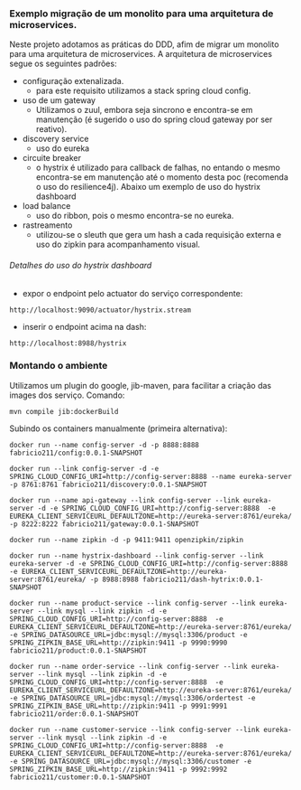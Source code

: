 ### Exemplo migração de um monolito para uma arquitetura de microservices.

Neste projeto adotamos as práticas do DDD, afim de migrar um monolito para uma arquitetura de microservices.
A arquitetura de microservices segue os seguintes padrões:
- configuração extenalizada.
	- para este requisito utilizamos a stack spring cloud config.
- uso de um gateway
	- Utilizamos o zuul, embora seja sincrono e encontra-se em manutenção (é sugerido o uso do spring cloud gateway por ser reativo).
- discovery service
	- uso do eureka
- circuite breaker
	- o hystrix é utilizado para callback de falhas, no entando o mesmo encontra-se em manutenção até o momento desta poc (recomenda o uso do resilience4j).
	 Abaixo um exemplo de uso do hystrix dashboard
- load balance
	- uso do ribbon, pois o mesmo encontra-se no eureka.
- rastreamento
	- utilizou-se o sleuth que gera um hash a cada requisição externa e uso do zipkin para acompanhamento visual.				


###### Detalhes do uso do hystrix dashboard

- expor o endpoint pelo actuator do serviço correspondente: 
```
http://localhost:9090/actuator/hystrix.stream
```
- inserir o endpoint acima na dash: 
```
http://localhost:8988/hystrix
```

### Montando o ambiente
Utilizamos um plugin do google, jib-maven, para facilitar a criação das images dos serviço.
Comando:
```
mvn compile jib:dockerBuild
```

Subindo os containers manualmente (primeira alternativa):
```
docker run --name config-server -d -p 8888:8888 fabricio211/config:0.0.1-SNAPSHOT

docker run --link config-server -d -e SPRING_CLOUD_CONFIG_URI=http://config-server:8888 --name eureka-server -p 8761:8761 fabricio211/discovery:0.0.1-SNAPSHOT

docker run --name api-gateway --link config-server --link eureka-server -d -e SPRING_CLOUD_CONFIG_URI=http://config-server:8888  -e EUREKA_CLIENT_SERVICEURL_DEFAULTZONE=http://eureka-server:8761/eureka/ -p 8222:8222 fabricio211/gateway:0.0.1-SNAPSHOT

docker run --name zipkin -d -p 9411:9411 openzipkin/zipkin

docker run --name hystrix-dashboard --link config-server --link eureka-server -d -e SPRING_CLOUD_CONFIG_URI=http://config-server:8888  -e EUREKA_CLIENT_SERVICEURL_DEFAULTZONE=http://eureka-server:8761/eureka/ -p 8988:8988 fabricio211/dash-hytrix:0.0.1-SNAPSHOT

docker run --name product-service --link config-server --link eureka-server --link mysql --link zipkin -d -e SPRING_CLOUD_CONFIG_URI=http://config-server:8888  -e EUREKA_CLIENT_SERVICEURL_DEFAULTZONE=http://eureka-server:8761/eureka/ -e SPRING_DATASOURCE_URL=jdbc:mysql://mysql:3306/product -e SPRING_ZIPKIN_BASE_URL=http://zipkin:9411 -p 9990:9990 fabricio211/product:0.0.1-SNAPSHOT

docker run --name order-service --link config-server --link eureka-server --link mysql --link zipkin -d -e SPRING_CLOUD_CONFIG_URI=http://config-server:8888  -e EUREKA_CLIENT_SERVICEURL_DEFAULTZONE=http://eureka-server:8761/eureka/ -e SPRING_DATASOURCE_URL=jdbc:mysql://mysql:3306/ordertest -e SPRING_ZIPKIN_BASE_URL=http://zipkin:9411 -p 9991:9991 fabricio211/order:0.0.1-SNAPSHOT

docker run --name customer-service --link config-server --link eureka-server --link mysql --link zipkin -d -e SPRING_CLOUD_CONFIG_URI=http://config-server:8888  -e EUREKA_CLIENT_SERVICEURL_DEFAULTZONE=http://eureka-server:8761/eureka/ -e SPRING_DATASOURCE_URL=jdbc:mysql://mysql:3306/customer -e SPRING_ZIPKIN_BASE_URL=http://zipkin:9411 -p 9992:9992 fabricio211/customer:0.0.1-SNAPSHOT

```
